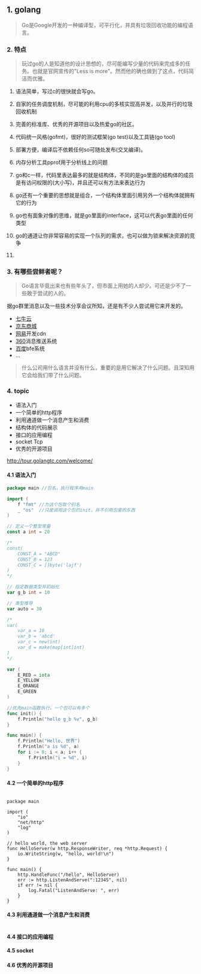 ## 1. golang

> Go是Google开发的一种编译型，可平行化，并具有垃圾回收功能的编程语言。

### 2. 特点

> 玩过go的人是知道他的设计思想的，尽可能编写少量的代码来完成多的任务。也就是官网宣传的"Less is more"。然而他的确也做到了这点，代码简洁而优雅。

1. 语法简单，写过c的很快就会写go。

2. 自家的任务调度机制，尽可能的利用cpu的多核实现高并发，以及并行的垃圾回收机制

3. 完善的标准库、优秀的开源项目以及热爱go的社区。

4. 代码统一风格(gofmt)，很好的测试框架(go test)以及工具链(go tool)

5. 部署方便，编译后不依赖任何so可随处发布(交叉编译)。

6. 内存分析工具pprof用于分析线上的问题

7. go和c一样，代码里表达最多的就是结构体，不同的是go里面的结构体的成员是有访问权限的(大小写)，并且还可以有方法来表达行为

8. go还有一个重要的思想就是组合，一个结构体里面引用另外一个结构体就拥有它的行为

9. go也有面象对像的思维，就是go里面的interface，这可以代表go里面的任何类型

10. go的通道让你非常容易的实现一个队列的需求，也可以做为锁来解决资源的竞争

11. 

### 3. 有哪些尝鲜者呢？

>  Go语言毕竟出来也有些年头了，但市面上用她的人却少。可还是少不了一些敢于尝试的人的。

据go群里消息以及一些技术分享会议所知，还是有不少人尝试用它来开发的。
- [七牛云](http://www.qiniu.com/)
- [京东商城](http://www.jd.com/)
- [网易]()开发cdn
- [360]()消息推送系统
- [百度]()bfe系统
- ...

> 什么公司用什么语言并没有什么，重要的是用它解决了什么问题。且深知用它会给我们带了什么问题。


### 4. topic

- 语法入门
- 一个简单的http程序
- 利用通道做一个消息产生和消费
- 结构体的代码展示
- 接口的应用编程
- socket Tcp
- 优秀的开源项目

http://tour.golangtc.com/welcome/
#### 4.1 语法入门

```go
package main //包名，执行程序用main

import (
	f "fmt" //为这个包取个别名
	_ "os"  //只是调用这个包的init，并不引用包里的东西
)

// 定义一个整型常量
const a int = 20

/*
const(
	CONST_A = "ABCD"
	CONST_B = 123
	CONST_C = []byte('lajf')
)
*/

// 指定数据类型并初始化
var g_b int = 10

// 类型推导
var auto = 30

/*
var(
    var_a = 10
	var_b = 'abcd'
	var_c = new(int)
	var_d = make(map[int]int)
)
*/

var (
	E_RED = iota
	E_YELLOW
	E_ORANGE
	E_GREEN
)

//优先main函数执行，一个包可以有多个
func init() {
	f.Println("hello g_b %v", g_b)
}

func main() {
	f.Println("Hello, 世界")
	f.Println("a is %d", a)
	for i := 0; i < a; i++ {
		f.Println("i = %d", i)
	}
}

```

#### 4.2 一个简单的http程序

```golang

package main

import (
	"io"
	"net/http"
	"log"
)

// hello world, the web server
func HelloServer(w http.ResponseWriter, req *http.Request) {
	io.WriteString(w, "hello, world!\n")
}

func main() {
	http.HandleFunc("/hello", HelloServer)
	err := http.ListenAndServe(":12345", nil)
	if err != nil {
		log.Fatal("ListenAndServe: ", err)
	}
}
```

#### 4.3 利用通道做一个消息产生和消费

```golang

```

#### 4.4 接口的应用编程


#### 4.5 socket 


#### 4.6 优秀的开源项目

